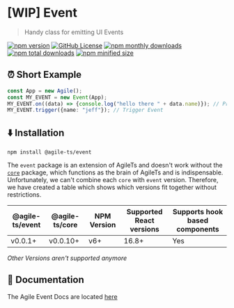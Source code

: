 # [WIP] Event

> Handy class for emitting UI Events

<a href="https://npm.im/@agile-ts/api">
  <img src="https://img.shields.io/npm/v/@agile-ts/event.svg" alt="npm version"/></a>
 <a href="https://github.com/agile-ts/agile">
  <img src="https://img.shields.io/github/license/agile-ts/agile.svg" alt="GitHub License"/></a>
<a href="https://npm.im/@agile-ts/api">
  <img src="https://img.shields.io/npm/dm/@agile-ts/event.svg" alt="npm monthly downloads"/></a>
<a href="https://npm.im/@agile-ts/api">
  <img src="https://img.shields.io/npm/dt/@agile-ts/event.svg" alt="npm total downloads"/></a>
<a href="https://npm.im/@agile-ts/api">
  <img src="https://img.shields.io/bundlephobia/min/@agile-ts/event.svg" alt="npm minified size"/></a>
  

## ⏰ Short Example
```ts
const App = new Agile();
const MY_EVENT = new Event(App);
MY_EVENT.on((data) => {console.log("hello there " + data.name)}); // Print 'hello there jeff' if Event gets triggered
MY_EVENT.trigger({name: "jeff"}); // Trigger Event
```


## ⬇️ Installation
```
npm install @agile-ts/event
```
The `event` package is an extension of AgileTs and doesn't work without the [`core`](https://agile-ts.org/docs/core) package,
which functions as the brain of AgileTs and is indispensable.
Unfortunately, we can't combine each `core` with `event` version.
Therefore, we have created a table which shows which versions fit together without restrictions.

| @agile-ts/event       | @agile-ts/core          | NPM Version              | Supported React versions | Supports hook based components    |
| ----------------------| ----------------------- | ------------------------ | -------------------------|---------------------------------- |
| v0.0.1+               | v0.0.10+                | v6+                      | 16.8+                    | Yes                               |
_Other Versions aren't supported anymore_


## 📄 Documentation
The Agile Event Docs are located [here](https://agile-ts.org/docs/)